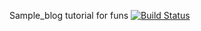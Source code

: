 Sample_blog tutorial for funs
[![Build Status](https://travis-ci.org/apelade/padrino_sample_blog.svg)](https://travis-ci.org/apelade/padrino_sample_blog)
